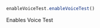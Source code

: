 [//]: # (version=d3f36a4dbfe1b703a573544bc08f8c6ea1fd3540537212f6c6fd06a62e69b76f)

```js
enableVoiceTest.enableVoiceTest()
```

Enables Voice Test

